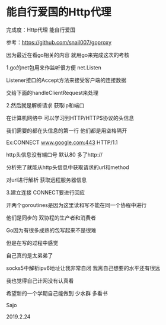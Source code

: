 # 能自行爱国的Http代理

完成度：Http代理 能自行爱国

参考：https://github.com/snail007/goproxy

因为最近在看go相关的内容 就用go来完成这次的考核

1.go的net包用来作监听很方便 net.Listen

Listener接口的Accept方法来接受客户端的连接数据

交给下面的handleClientRequest来处理

2.然后就是解析请求 获取ip和端口

在计算机网络中 可以学习到HTTP/HTTPS协议的头信息

我们需要的都在头信息的第一行 他们都是用空格隔开

Ex:CONNECT www.google.com:443 HTTP/1.1   

http头信息没有端口号 默认80 多了http://

分析完了就能从http头信息中获取请求的url和method

对url进行解析 获取远程服务器信息

3.建立连接 CONNECT要进行回应

开两个goroutines是因为这里读和写不能在同一个协程中进行 

他们是同步的 双协程的生产者和消费者



Go因为有很多成熟的包写起来不是很难

但是在写的过程中感觉

自己真的是太弟弟了

socks5中解析ipv6地址让我非常自闭 我离自己想要的水平还有很远

我也觉得自己计网没有认真看

希望新的一个学期自己能做到 少水群 多看书

Sajo

2019.2.24



